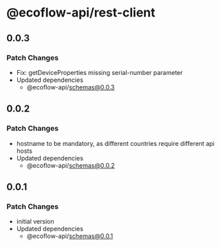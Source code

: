 # @ecoflow-api/rest-client

## 0.0.3

### Patch Changes

- Fix: getDeviceProperties missing serial-number parameter
- Updated dependencies
  - @ecoflow-api/schemas@0.0.3

## 0.0.2

### Patch Changes

- hostname to be mandatory, as different countries require different api hosts
- Updated dependencies
  - @ecoflow-api/schemas@0.0.2

## 0.0.1

### Patch Changes

- initial version
- Updated dependencies
  - @ecoflow-api/schemas@0.0.1
